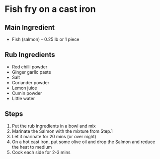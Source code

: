 
# Fish fry on a cast iron 

## Main Ingredient
- Fish (salmon) - 0.25 lb or 1 piece


## Rub Ingredients
- Red chilli powder
- Ginger garlic paste
- Salt
- Coriander powder
- Lemon juice
- Cumin powder
- Little water


## Steps

 1. Put the rub ingredients in a bowl and mix
 2. Marinate the Salmon with the mixture from Step.1
 3. Let it marinate for 20 mins (or over night)
 4. On a hot cast iron, put some olive oil and drop the Salmon and reduce the heat to medium
 5. Cook each side for 2-3 mins
